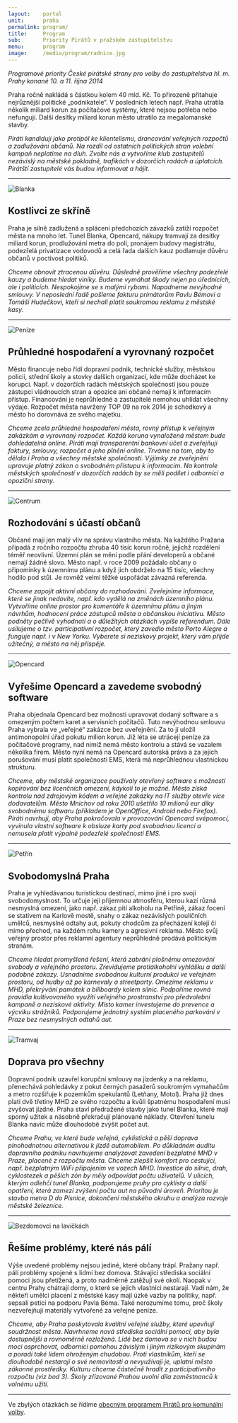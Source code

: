```yaml
---
layout:    portal
unit:      praha
permalink: program/
title:     Program
sub:       Priority Pirátů v pražském zastupitelstvu
menu:      program
image:     /media/program/radnice.jpg
---
```


*Programové priority České pirátské strany pro volby do zastupitelstva hl. m. Prahy konané 10. a 11. října 2014*

Praha ročně nakládá s částkou kolem 40 mld. Kč. To přirozeně přitahuje nejrůznější politické „podnikatele“. V posledních letech např. Praha utratila několik miliard korun za počítačové systémy, které nejsou potřeba nebo nefungují. Další desítky miliard korun město utratilo za megalomanské stavby.

*Piráti kandidují jako protipól ke klientelismu, drancování veřejných rozpočtů a zadlužování občanů. Na rozdíl od ostatních politických stran volební kampaň neplatíme na dluh. Zvolte nás a vytvoříme klub zastupitelů nezávislý na městské pokladně, trafikách v dozorčích radách a úplatcích. Pirátští zastupitelé vás budou informovat a hájit.*

----

![Blanka](/media/program/blanka.jpg)

Kostlivci ze skříně
-----------------------

Praha je silně zadlužená a splácení předchozích závazků zatíží rozpočet města na mnoho let. Tunel Blanka, Opencard, nákupy tramvají za desítky miliard korun, prodlužování metra do polí, pronájem budovy magistrátu, podezřelá privatizace vodovodů a celá řada dalších kauz podlamuje důvěru občanů v poctivost politiků.

*Chceme obnovit ztracenou důvěru. Důsledně prověříme všechny podezřelé kauzy a budeme hledat viníky. Budeme vymáhat škody nejen po úřednících, ale i politicích. Nespokojíme se s malými rybami. Napadneme nevýhodné smlouvy. V neposlední řadě pošleme fakturu primátorům Pavlu Bémovi a Tomáši Hudečkovi, kteří si nechali platit soukromou reklamu z městské kasy.*

----

![Peníze](/media/program/penize.jpg)

Průhledné hospodaření a vyrovnaný rozpočet
----------------------------

Město financuje nebo řídí dopravní podnik, technické služby, městskou policii, střední školy a stovky dalších organizací, kde může docházet ke korupci. Např. v dozorčích radách městských společností jsou pouze zástupci vládnoucích stran a opozice ani občané nemají k informacím přístup. Financování je neprůhledné a zastupitelé nemohou uhlídat všechny výdaje. Rozpočet města navržený TOP 09 na rok 2014 je schodkový a město ho dorovnává ze svého majetku.

*Chceme zcela průhledné hospodaření města, rovný přístup k veřejným zakázkám a vyrovnaný rozpočet. Každá koruna vynaložená městem bude dohledatelná online. Piráti mají transparentní bankovní účet a zveřejňují faktury, smlouvy, rozpočet a jeho plnění online. Trváme na tom, aby to dělala i Praha a všechny městské společnosti. Výjimky ze zveřejnění upravuje platný zákon o svobodném přístupu k informacím. Na kontrole městských společností v dozorčích radách by se měli podílet i odborníci a opoziční strany.*

----

![Centrum](/media/program/centrum.jpg)

Rozhodování s účastí občanů
------------------------------

Občané mají jen malý vliv na správu vlastního města. Na každého Pražana připadá z ročního rozpočtu zhruba 40 tisíc korun ročně, jejichž rozdělení téměř neovlivní. Územní plán se mění podle přání developerů a občané nemají žádné slovo. Město např. v roce 2009 požádalo občany o připomínky k územnímu plánu a když jich obdrželo na 15 tisíc, všechny hodilo pod stůl. Je rovněž velmi těžké uspořádat závazná referenda.

*Chceme zapojit aktivní občany do rozhodování. Zveřejníme informace, které se jinak nedovíte, např. kdo vydělá na změnách územního plánu. Vytvoříme online prostor pro komentáře k územnímu plánu a jiným návrhům, hodnocení práce zástupců města a občanskou iniciativu. Město podněty pečlivě vyhodnotí a o důležitých otázkách vypíše referendum. Dále usilujeme o tzv. participativní rozpočet, který zavedlo město Porto Alegre a funguje např. i v New Yorku. Vyberete si neziskový projekt, který vám přijde užitečný, a město na něj přispěje.*

----

![Opencard](/media/program/opencard.jpg)

Vyřešíme Opencard a zavedeme svobodný software
---------------------------------------------

Praha objednala Opencard bez možnosti upravovat dodaný software a s omezeným počtem karet a servisních počítačů. Tuto nevýhodnou smlouvu Praha vybrala ve „veřejné“ zakázce bez uveřejnění. Za to jí uložil antimonopolní úřad pokutu milion korun. Již léta se utrácejí peníze za počítačové programy, nad nimiž nemá město kontrolu a stává se vazalem několika firem. Město nyní nemá na Opencard autorská práva a za jejich porušování musí platit společnosti EMS, která má neprůhlednou vlastnickou strukturu.

*Chceme, aby městské organizace používaly otevřený software s možností kopírování bez licenčních omezení, kdykoli to je možné. Město získá kontrolu nad zdrojovým kódem a veřejné zakázky na IT služby otevře více dodavatelům. Město Mnichov od roku 2010 ušetřilo 10 milionů eur díky svobodnému softwaru (příkladem je OpenOffice, Android nebo Firefox). Piráti navrhují, aby Praha pokračovala v provozování Opencard svépomocí, vyvinula vlastní software k obsluze karty pod svobodnou licencí a nemusela platit výpalné podezřelé společnosti EMS.*

----

![Petřín](/media/program/petrin.jpg)

Svobodomyslná Praha
--------------------

Praha je vyhledávanou turistickou destinací, mimo jiné i pro svoji svobodomyslnost. To určuje její příjemnou atmosféru, kterou kazí různá nesmyslná omezení, jako např. zákaz pití alkoholu na Petříně, zákaz focení se stativem na Karlově mostě, snahy o zákaz nezávislých pouličních umělců, nesmyslné odtahy aut, pokuty chodcům za přecházení kolejí či mimo přechod, na každém rohu kamery a agresivní reklama. Město svůj veřejný prostor přes reklamní agentury neprůhledně prodává politickým stranám.

*Chceme hledat promyšlená řešení, která zabrání plošnému omezování svobody a veřejného prostoru. Zrevidujeme protialkoholní vyhlášku a další podobné zákazy. Usnadníme svobodnou kulturní produkci ve veřejném prostoru, od hudby až po karnevaly a streetparty. Omezíme reklamu v MHD, překrývání památek a billboardy kolem silnic. Podpoříme rovná pravidla kultivovaného využití veřejného prostranství pro předvolební kampaně a neziskové aktivity. Místo kamer investujeme do prevence a výcviku strážníků. Podporujeme jednotný systém placeného parkování v Praze bez nesmyslných odtahů aut.*

----


![Tramvaj](/media/program/tramvaje.jpg)

Doprava pro všechny
-------------------


Dopravní podnik uzavřel korupční smlouvy na jízdenky a na reklamu, přenechává pohledávky z pokut černých pasažerů soukromým vymahačům a metro rozšiřuje k pozemkům spekulantů (Letňany, Motol). Praha již dnes platí dvě třetiny MHD ze svého rozpočtu a kvůli špatnému hospodaření musí zvyšovat jízdné. Praha staví předražené stavby jako tunel Blanka, které mají sporný užitek a násobně překračují plánované náklady. Otevření tunelu Blanka navíc může dlouhodobě zvýšit počet aut.

*Chceme Prahu, ve které bude veřejná, cyklistická a pěší doprava plnohodnotnou alternativou k jízdě automobilem. Po důkladném auditu dopravního podniku navrhujeme analyzovat zavedení bezplatné MHD v Praze, placené z rozpočtu města. Chceme zlepšit komfort pro cestující, např. bezplatným WiFi připojením ve vozech MHD. Investice do silnic, drah, cyklostezek a pěších zón by měly odpovídat počtu uživatelů. V ulicích, kterým odlehčí tunel Blanka, podporujeme pruhy pro cyklisty a další opatření, která zamezí zvýšení počtu aut na původní úroveň. Prioritou je stavba metra D do Písnice, dokončení městského okruhu a analýza rozvoje městské železnice.*

----

![Bezdomovci na lavičkách](/media/program/bezdomovci.jpg)

Řešíme problémy, které nás pálí
-------------------------------

Výše uvedené problémy nejsou jediné, které občany trápí. Pražany např. pálí problémy spojené s lidmi bez domova. Stávající střediska sociální pomoci jsou přetížená, a proto nadměrně zatěžují své okolí. Naopak v centru Prahy chátrají domy, o které se jejich vlastníci nestarají. Vadí nám, že někteří umělci placení z městské kasy mají úzké vazby na politiky, např. sepsali petici na podporu Pavla Béma. Také nerozumíme tomu, proč školy nezveřejňují materiály vytvořené za veřejné peníze.

*Chceme, aby Praha poskytovala kvalitní veřejné služby, které upevňují soudržnost města. Navrhneme nová střediska sociální pomoci, aby byla dostupnější a rovnoměrně rozložená. Lidé bez domova se v nich budou moci osprchovat, odborníci pomohou závislým i jiným rizikovým skupinám a poradí také lidem ohroženým chudobou. Proti vlastníkům, kteří se dlouhodobě nestarají o své nemovitosti a nevyužívají je, uplatní město zákonné prostředky. Kulturu chceme částečně hradit z participativního rozpočtu (viz bod 3). Školy zřizované Prahou uvolní díla zaměstnanců k volnému užití.*

----

Ve zbylých otázkách se řídíme [obecným programem Pirátů pro komunální volby](http://www.pirati.cz/volby/2014/komunal/program).
